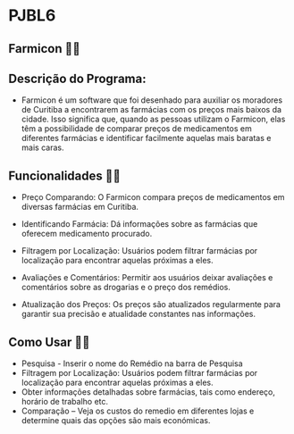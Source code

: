# PJBL6
## Farmicon :man_student:

## Descrição do Programa:
- Farmicon é um software que foi desenhado para auxiliar os moradores de Curitiba a encontrarem as farmácias com os preços mais baixos da cidade. Isso significa que, quando as pessoas utilizam o Farmicon, elas têm a possibilidade de comparar preços de medicamentos em diferentes farmácias e identificar facilmente aquelas mais baratas e mais caras.

## Funcionalidades :technologist:
- Preço Comparando: O Farmicon compara preços de medicamentos em diversas farmácias em Curitiba.

- Identificando Farmácia: Dá informações sobre as farmácias que oferecem medicamento procurado.

- Filtragem por Localização: Usuários podem filtrar farmácias por localização para encontrar aquelas próximas a eles.

- Avaliações e Comentários: Permitir aos usuários deixar avaliações e comentários sobre as drogarias e o preço dos remédios.

- Atualização dos Preços: Os preços são atualizados regularmente para garantir sua precisão e atualidade constantes nas informações.
  

## Como Usar :office_worker:
- Pesquisa - Inserir o nome do Remédio na barra de Pesquisa
- Filtragem por Localização: Usuários podem filtrar farmácias por localização para encontrar aquelas próximas a eles.
- Obter informações detalhadas sobre farmácias, tais como endereço, horário de trabalho etc.
- Comparação – Veja os custos do remedio em diferentes lojas e determine quais das opções são mais económicas.
